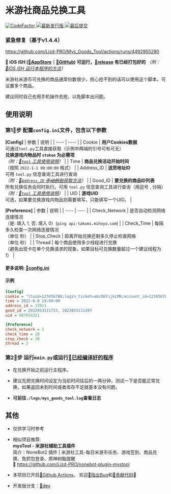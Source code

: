 # 米游社商品兑换工具
<div>
  <a href="https://www.codefactor.io/repository/github/ljzd-pro/mys_goods_tool" target="_blank">
    <img alt="CodeFactor" src="https://www.codefactor.io/repository/github/ljzd-pro/mys_goods_tool/badge?style=for-the-badge">
  </a>
  <a href="https://github.com/Ljzd-PRO/Mys_Goods_Tool/releases/latest" target="_blank">
    <img alt="最新发行版" src="https://img.shields.io/github/v/release/Ljzd-PRO/Mys_Goods_Tool?logo=python&style=for-the-badge">
  </a>
  <a href="https://github.com/Ljzd-PRO/Mys_Goods_Tool/commits/" target="_blank">
    <img alt="最后提交" src="https://img.shields.io/github/last-commit/Ljzd-PRO/Mys_Goods_Tool?style=for-the-badge">
  </a>
</div>

### 紧急修复（基于v1.4.4）
https://github.com/Ljzd-PRO/Mys_Goods_Tool/actions/runs/4492955290

**🎉 iOS
iSH ([🔗AppStore](https://apps.apple.com/us/app/ish-shell/id1436902243)｜[🔗GitHub](https://github.com/ish-app/ish))
可运行，[🔗release](https://github.com/Ljzd-PRO/Mys_Goods_Tool/releases) 有已经打包好的**
*（附：[🔗iOS iSH 运行本程序的方法](./Docs/iSH.md)）*

米游社米游币可兑换的商品通常份数很少，担心抢不到的话可以使用这个脚本，可设置多个商品。

建议同时自己也用手机操作去抢，以免脚本出问题。

## 使用说明

### 第1⃣️步 配置`config.ini`文件，包含以下参数

**[Config]**
|  参数   | 说明  |
|  ----  | ----  |
| Cookie | **用户Cookies数据**<br>可通过`tool.py`工具直接获取（示例中两端的引号可有可无）<br>**兑换游戏内物品时 `stoken` 为必需项**<br>*（附：[🔗`tool` 工具使用说明](./Docs/tool.md)）* |
| Time | **商品兑换活动开始时间**<br>（按照 `2022-1-1 00:00:00` 格式） |
| Address_ID | **送货地址ID**<br>可用 `tool.py` 信息查询工具进行查询<br>*（附：[🔗`Address_ID` ~~手动抓包~~获取方法](./Docs/Address_ID.md)）* |
| Good_ID | **要兑换的商品ID列表**<br>所有兑换任务会同时执行。可用 `tool.py` 信息查询工具进行查询（用逗号 , 分隔）<br>*（附：[🔗`tool` 工具使用说明](./Docs/tool.md)）* |
| UID | **游戏UID**<br>可选，如果要兑换游戏内物品则需要填写，只能填写一个UID。 |

**[Preference]**
|  参数   | 说明  |
|  ----  | ----  |
| Check_Network | 是否自动检测网络连接情况<br>（是: 填入 1, 否: 填入 0）(`ping api-takumi.mihoyo.com`) |
| Check_Time | 每隔多久检查一次网络连接情况<br>（单位 秒） |
| Stop_Check | 距离开始兑换还剩多久停止检查网络<br>（单位 秒） |
| Thread | 每个商品使用多少线程进行兑换<br>（避免出现卡在单个兑换请求的现象，如果目标可兑换数量超过一个建议线程为1） |

#### **更多说明: [🔗config.ini](./config.ini)**
#### **示例**
```ini
[Config]
cookie = "ltuid=123456789;login_ticket=abcDEFijkLMN;account_id=123456789;ltoken=DEFijkLMNabc;cookie_token=ijkLMNabcDEF;stoken=LMNabcDEFijk;"
time = 2022-6-8 19:00:00
address_id = 13911
good_id = 2022053111713, 2022053111397
uid = 987654321

[Preference]
check_network = 1
check_time = 10
stop_check = 30
thread = 3
```

### 第2⃣️步 运行`main.py`或运行[🔗已经编译好的程序](https://github.com/Ljzd-PRO/Mys_Goods_Tool/releases)

- 在兑换开始之前运行主程序。

- 建议先把兑换时间设定为当前时间往后的一两分钟，测试一下是否能正常兑换，如果返回未到时间或者库存不足就基本没有问题。

- **可前往`./logs/mys_goods_tool.log`查看日志**

## 其他
- 仅供学习时参考

- 相似项目推荐:  \
**mysTool - 米游社辅助工具插件**  \
简介：NoneBot2 插件 | 米游社工具-每日米游币任务、游戏签到、商品兑换、免抓包登录、原神树脂提醒  \
🔗 https://github.com/Ljzd-PRO/nonebot-plugin-mystool

- 本项目已开启[🔗Github Actions](https://github.com/Ljzd-PRO/Mys_Goods_Tool/actions)。
欢迎[🔗指出Bug](https://github.com/Ljzd-PRO/Mys_Goods_Tool/issues)和[🔗贡献代码](https://github.com/Ljzd-PRO/Mys_Goods_Tool/pulls)👏

- 开发版分支：[🔗dev](https://github.com/Ljzd-PRO/Mys_Goods_Tool/tree/dev/)
